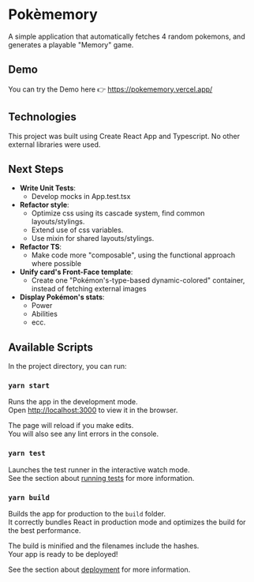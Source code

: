 # Pokèmemory

A simple application that automatically fetches 4 random pokemons, and generates a playable "Memory" game.

## Demo

You can try the Demo here 👉 https://pokememory.vercel.app/

## Technologies

This project was built using Create React App and Typescript.
No other external libraries were used.

## Next Steps

- **Write Unit Tests**:
  - Develop mocks in App.test.tsx
- **Refactor style**:
  - Optimize css using its cascade system, find common layouts/stylings.
  - Extend use of css variables.
  - Use mixin for shared layouts/stylings.
- **Refactor TS**:
  - Make code more "composable", using the functional approach where possible
- **Unify card's Front-Face template**:
  - Create one "Pokémon's-type-based dynamic-colored" container, instead of fetching external images
- **Display Pokémon's stats**:
  - Power
  - Abilities
  - ecc.

## Available Scripts

In the project directory, you can run:

### `yarn start`

Runs the app in the development mode.\
Open [http://localhost:3000](http://localhost:3000) to view it in the browser.

The page will reload if you make edits.\
You will also see any lint errors in the console.

### `yarn test`

Launches the test runner in the interactive watch mode.\
See the section about [running tests](https://facebook.github.io/create-react-app/docs/running-tests) for more information.

### `yarn build`

Builds the app for production to the `build` folder.\
It correctly bundles React in production mode and optimizes the build for the best performance.

The build is minified and the filenames include the hashes.\
Your app is ready to be deployed!

See the section about [deployment](https://facebook.github.io/create-react-app/docs/deployment) for more information.
